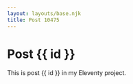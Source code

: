 ```yaml
---
layout: layouts/base.njk
title: Post 10475
---
```


# Post {{ id }}

This is post {{ id }} in my Eleventy project.
